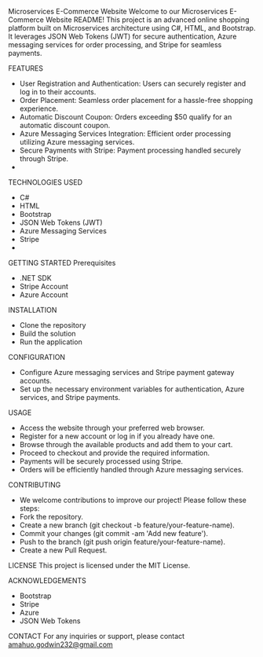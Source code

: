 Microservices E-Commerce Website
Welcome to our Microservices E-Commerce Website README! This project is an advanced online shopping platform built on Microservices architecture using C#, HTML, and Bootstrap. It leverages JSON Web Tokens (JWT) for secure authentication, Azure messaging services for order processing, and Stripe for seamless payments.

FEATURES
* User Registration and Authentication: Users can securely register and log in to their accounts.
* Order Placement: Seamless order placement for a hassle-free shopping experience.
* Automatic Discount Coupon: Orders exceeding $50 qualify for an automatic discount coupon.
* Azure Messaging Services Integration: Efficient order processing utilizing Azure messaging services.
* Secure Payments with Stripe: Payment processing handled securely through Stripe.
* 
TECHNOLOGIES USED
* C#
* HTML
* Bootstrap
* JSON Web Tokens (JWT)
* Azure Messaging Services
* Stripe
* 
GETTING STARTED
Prerequisites
* .NET SDK
* Stripe Account
* Azure Account

INSTALLATION
* Clone the repository
* Build the solution
* Run the application

CONFIGURATION
* Configure Azure messaging services and Stripe payment gateway accounts.
* Set up the necessary environment variables for authentication, Azure services, and Stripe payments.

USAGE
* Access the website through your preferred web browser.
* Register for a new account or log in if you already have one.
* Browse through the available products and add them to your cart.
* Proceed to checkout and provide the required information.
* Payments will be securely processed using Stripe.
* Orders will be efficiently handled through Azure messaging services.

CONTRIBUTING
* We welcome contributions to improve our project! Please follow these steps:
* Fork the repository.
* Create a new branch (git checkout -b feature/your-feature-name).
* Commit your changes (git commit -am 'Add new feature').
* Push to the branch (git push origin feature/your-feature-name).
* Create a new Pull Request.

LICENSE
This project is licensed under the MIT License.

ACKNOWLEDGEMENTS
* Bootstrap
* Stripe
* Azure
* JSON Web Tokens

CONTACT
For any inquiries or support, please contact amahuo.godwin232@gmail.com

